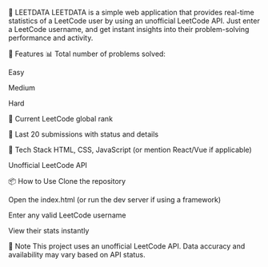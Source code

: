 🧠 LEETDATA
LEETDATA is a simple web application that provides real-time statistics of a LeetCode user by using an unofficial LeetCode API. Just enter a LeetCode username, and get instant insights into their problem-solving performance and activity.

🚀 Features
📊 Total number of problems solved:

Easy

Medium

Hard

🏅 Current LeetCode global rank

📝 Last 20 submissions with status and details

🔧 Tech Stack
HTML, CSS, JavaScript (or mention React/Vue if applicable)

Unofficial LeetCode API

📦 How to Use
Clone the repository

Open the index.html (or run the dev server if using a framework)

Enter any valid LeetCode username

View their stats instantly

📌 Note
This project uses an unofficial LeetCode API. Data accuracy and availability may vary based on API status.
